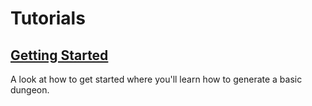 # Tutorials

## [Getting Started](tutorials/getting_started.md)

A look at how to get started where you'll learn how to generate a basic dungeon.
